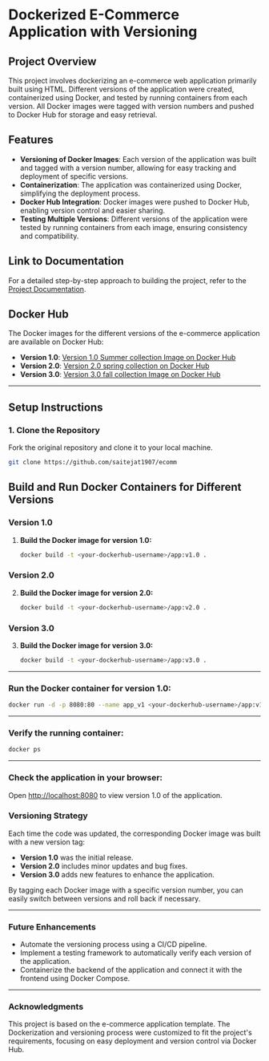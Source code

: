 # Dockerized E-Commerce Application with Versioning

## Project Overview
This project involves dockerizing an e-commerce web application primarily built using HTML. Different versions of the application were created, containerized using Docker, and tested by running containers from each version. All Docker images were tagged with version numbers and pushed to Docker Hub for storage and easy retrieval.

## Features
- **Versioning of Docker Images**: Each version of the application was built and tagged with a version number, allowing for easy tracking and deployment of specific versions.
- **Containerization**: The application was containerized using Docker, simplifying the deployment process.
- **Docker Hub Integration**: Docker images were pushed to Docker Hub, enabling version control and easier sharing.
- **Testing Multiple Versions**: Different versions of the application were tested by running containers from each image, ensuring consistency and compatibility.

## Link to Documentation
For a detailed step-by-step approach to building the project, refer to the [Project Documentation](https://github.com/saitejat1907/lms/blob/main/Jenkins%20Projects/CICD%20Pipeline%20Jenkins%20Script/Documentation.docx).

## Docker Hub
The Docker images for the different versions of the e-commerce application are available on Docker Hub:

- **Version 1.0**: [Version 1.0 Summer collection Image on Docker Hub](https://hub.docker.com/layers/saiteja19799/ecomm/v3-Summer/images/sha256-7d4a43d844c9f31e16482e6d500dc844ff53449b56fa78ac9c2cf903e7fe470b?context=repo)
- **Version 2.0**: [Version 2.0 spring collection on Docker Hub](https://hub.docker.com/layers/saiteja19799/ecomm/v2-spring/images/sha256-30b81e379fa18d2e81e8c45a3acf0fd017cf4b8784f154a2fb08e97ba3afec64?context=repo)
- **Version 3.0**: [Version 3.0 fall collection Image on Docker Hub](https://hub.docker.com/layers/saiteja19799/ecomm/v1-fall/images/sha256-e98d18d823db472ca828330f4319e3cf7bdb3b7a0dcc5ec9020ba138b06dcb51?context=repo)

---

## Setup Instructions

### 1. Clone the Repository
Fork the original repository and clone it to your local machine.

```bash
git clone https://github.com/saitejat1907/ecomm
```
## Build and Run Docker Containers for Different Versions

### Version 1.0

1. **Build the Docker image for version 1.0:**
   ```bash
   docker build -t <your-dockerhub-username>/app:v1.0 .
   ```
### Version 2.0

2. **Build the Docker image for version 2.0:**
   ```bash
   docker build -t <your-dockerhub-username>/app:v2.0 .
   ```
### Version 3.0

3. **Build the Docker image for version 3.0:**
   ```bash
   docker build -t <your-dockerhub-username>/app:v3.0 .
   ```
---
### Run the Docker container for version 1.0:

```bash
docker run -d -p 8080:80 --name app_v1 <your-dockerhub-username>/app:v1.0
```
---

### Verify the running container:

```bash
docker ps
```
---
### Check the application in your browser:
Open [http://localhost:8080](http://localhost:8080) to view version 1.0 of the application.


### Versioning Strategy
Each time the code was updated, the corresponding Docker image was built with a new version tag:

- **Version 1.0** was the initial release.
- **Version 2.0** includes minor updates and bug fixes.
- **Version 3.0** adds new features to enhance the application.

By tagging each Docker image with a specific version number, you can easily switch between versions and roll back if necessary.

---
### Future Enhancements
- Automate the versioning process using a CI/CD pipeline.
- Implement a testing framework to automatically verify each version of the application.
- Containerize the backend of the application and connect it with the frontend using Docker Compose.

---

### Acknowledgments
This project is based on the e-commerce application template. The Dockerization and versioning process were customized to fit the project's requirements, focusing on easy deployment and version control via Docker Hub.


